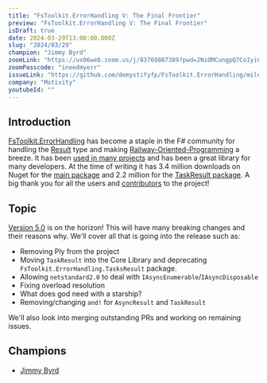 ```yaml
---
title: "FsToolkit.ErrorHandling V: The Final Frontier"
preview: "FsToolkit.ErrorHandling V: The Final Frontier"
isDraft: true
date: 2024-03-29T13:00:00.000Z
slug: "2024/03/29"
champion: "Jimmy Byrd"
zoomLink: "https://us06web.zoom.us/j/83769807389?pwd=2NiOMCungpQ7CoIyiGxbYXFw5NDrQ4.1"
zoomPasscode: "ineedmyerr"
issueLink: "https://github.com/demystifyfp/FsToolkit.ErrorHandling/milestone/2"
company: "Motivity"
youtubeId: ""
---
```


## Introduction

[FsToolkit.ErrorHandling](https://github.com/demystifyfp/FsToolkit.ErrorHandling) has become a staple in the F# community for handling the [Result](https://learn.microsoft.com/en-us/dotnet/fsharp/language-reference/results) type and making [Railway-Oriented-Programming](https://fsharpforfunandprofit.com/rop/) a breeze. It has been [used in many projects](https://github.com/demystifyfp/FsToolkit.ErrorHandling/network/dependents) and has been a great library for many developers. At the time of writing it has 3.4 million downloads on Nuget for the [main package](https://www.nuget.org/packages/FsToolkit.ErrorHandling) and 2.2 million for the [TaskResult package](https://www.nuget.org/packages/FsToolkit.ErrorHandling.TaskResult). A big thank you for all the users and [contributors](https://github.com/demystifyfp/FsToolkit.ErrorHandling/graphs/contributors) to the project!

## Topic

[Version 5.0](https://github.com/demystifyfp/FsToolkit.ErrorHandling/milestone/2) is on the horizon! This will have many breaking changes and their reasons why. We'll cover all that is going into the release such as:

- Removing Ply from the project
- Moving `TaskResult` into the Core Library and deprecating `FsToolkit.ErrorHandling.TasksResult` package.
- Allowing `netstandard2.0` to deal with `IAsyncEnumerable`/`IAsyncDisposable`
- Fixing overload resolution
- What does god need with a starship?
- Removing/changing `and!` for `AsyncResult` and `TaskResult`

We'll also look into merging outstanding PRs and working on remaining issues.

## Champions

- [Jimmy Byrd](https://github.com/TheAngryByrd)
